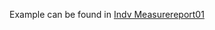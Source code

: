 <!-- Cert id:
StructureDefinition-extension-certificationIdentifier-intro.md -->

Example can be found in [Indv Measurereport01]

[Datax Measurereport01]: MeasureReport-datax-measurereport01.html
[Indv Measurereport01]: MeasureReport-indv-measurereport01.html
[Summ Measurereport01]: MeasureReport-summ-measurereport01.json.html
[Summary MeasureReport Date of Last Power Outage]: MeasureReport-date-of-last-power-outage.html
[Consumer Server CapabilityStatement]: CapabilityStatement-consumer-server.html
